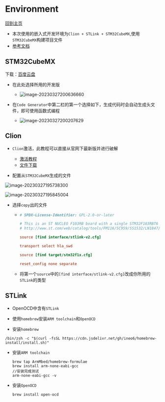 # Environment

[回到主页](../../README.md)

- 本次使用的嵌入式开发环境为`Clion + STLink + STM32CubeMX`,使用`STM32CubeMX`构建项目文件
- [参考文档](https://blog.csdn.net/qq_41072660/article/details/122001734)

## STM32CubeMX

下载：[百度云盘](https://pan.baidu.com/s/1T6aYL9UTlZ21zHXL4ejBug?pwd=ne8m)

- 在此处选择所用的开发版
  - ![image-20230327200636660](http://cos.wolves.top/img/202303272006674_repeat_1679918796761__531363.png)

- 在`Code Generator`中第二栏的第一个选择如下，生成代码时会自动生成头文件，即可使用函数式编程
  - ![image-20230327200207629](http://cos.wolves.top/img/202303272002645_repeat_1679918527724__535205.png)

## Clion

- `Clion`激活，此教程可以直接从官网下最新版并进行破解
  - [激活教程](https://blog.idejihuo.com/jetbrains/intellij-idea-2022-3-activation-code-to-crack-the-latest-tutorial.html)
  - [文件下载](https://cos.wolves.top/tools/jetbrains.zip)

- 配置从`STM32CubeMX`生成的文件

![image-20230327195738300](http://cos.wolves.top/img/202303271957329_repeat_1679918258493__109247.png)

![image-20230327195845004](http://cos.wolves.top/img/202303271958033_repeat_1679918325093__377506.png)

- 选择`copy`出的文件

  - ```cfg
    # SPDX-License-Identifier: GPL-2.0-or-later
    
    # This is an ST NUCLEO F103RB board with a single STM32F103RBT6 chip.
    # http://www.st.com/web/catalog/tools/FM116/SC959/SS1532/LN1847/PF259875
    
    source [find interface/stlink-v2.cfg]
    
    transport select hla_swd
    
    source [find target/stm32f1x.cfg]
    
    reset_config none separate
    
    ```

  - 将第一个`source`中的`[find interface/stlink-v2.cfg]`改成你所用的`STLink`的类型

## STLink

- OpenOCD中含有`STLink`

- 使用`homebrew`安装`ARM toolchain`和`OpenOCD`
- 安装`homebrew`

```/bin/zsh -c "$(curl -fsSL https://cdn.jsdelivr.net/gh/ineo6/homebrew-install/install.sh)"```


- 安装`ARM toolchain`
  ```shell
  brew tap ArmMbed/homebrew-formulae   
  brew install arm-none-eabi-gcc
  //安装完成测试
  arm-none-eabi-gcc -v
  ```

- 安装`OpenOCD`
    ```shell
    brew install open-ocd
    ```



